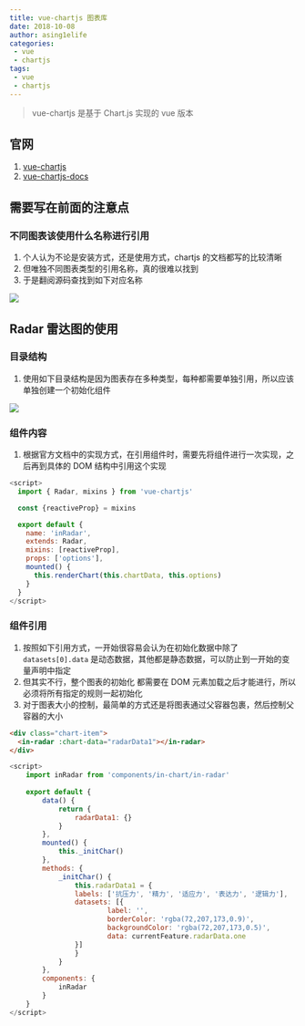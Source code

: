 ```yaml
---
title: vue-chartjs 图表库
date: 2018-10-08
author: asing1elife
categories:
 - vue
 - chartjs
tags:
 - vue
 - chartjs
---
```

> vue-chartjs 是基于 Chart.js 实现的 vue 版本  

## 官网
1. [vue-chartjs](https://github.com/apertureless/vue-chartjs)
2. [vue-chartjs-docs](https://vue-chartjs.org/#/zh-cn/)

## 需要写在前面的注意点
### 不同图表该使用什么名称进行引用
1. 个人认为不论是安装方式，还是使用方式，chartjs 的文档都写的比较清晰
2. 但唯独不同图表类型的引用名称，真的很难以找到
3. 于是翻阅源码查找到如下对应名称

![](http://asing1elife.com/sources/images/8ECBC6FD-5F85-48B5-BF3C-0A9253523E7D.png)

## Radar 雷达图的使用
### 目录结构
1. 使用如下目录结构是因为图表存在多种类型，每种都需要单独引用，所以应该单独创建一个初始化组件

![](http://asing1elife.com/sources/images/0E2E10E4-9BD2-40F7-AC24-C58DE852864F.png)

### 组件内容
1. 根据官方文档中的实现方式，在引用组件时，需要先将组件进行一次实现，之后再到具体的 DOM 结构中引用这个实现

```js
<script>
  import { Radar, mixins } from 'vue-chartjs'

  const {reactiveProp} = mixins

  export default {
    name: 'inRadar',
    extends: Radar,
    mixins: [reactiveProp],
    props: ['options'],
    mounted() {
      this.renderChart(this.chartData, this.options)
    }
  }
</script>
```

### 组件引用
1. 按照如下引用方式，一开始很容易会认为在初始化数据中除了 `datasets[0].data` 是动态数据，其他都是静态数据，可以防止到一开始的变量声明中指定
2. 但其实不行，整个图表的初始化 都需要在 DOM 元素加载之后才能进行，所以必须将所有指定的规则一起初始化
3. 对于图表大小的控制，最简单的方式还是将图表通过父容器包裹，然后控制父容器的大小

```html
<div class="chart-item">
  <in-radar :chart-data="radarData1"></in-radar>
</div>
```
```js
<script>
	import inRadar from 'components/in-chart/in-radar'
	
	export default {
		data() {
			return {
				radarData1: {}
			}
		},
		mounted() {
			this._initChar()
		},
		methods: {
			_initChar() {
				this.radarData1 = {
  				labels: ['抗压力', '精力', '适应力', '表达力', '逻辑力'],
  				datasets: [{
    					label: '',
    					borderColor: 'rgba(72,207,173,0.9)',
    					backgroundColor: 'rgba(72,207,173,0.5)',
    					data: currentFeature.radarData.one
  				}]
				}
			}
		},
		components: {
 			inRadar
		}
	}
</script>
```